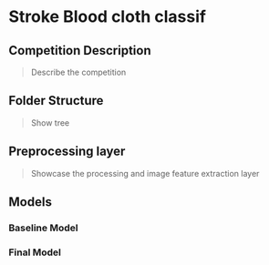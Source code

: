 # Stroke Blood cloth classif

## Competition Description

 > Describe the competition

## Folder Structure

 > Show tree

## Preprocessing layer

 > Showcase the processing and image feature extraction layer

## Models

### Baseline Model

### Final Model

